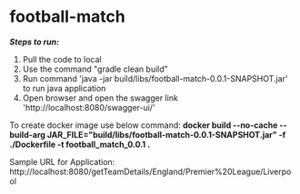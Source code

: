 # football-match

***Steps to run:***
1. Pull the code to local
2. Use the command "gradle clean build" 
3. Run command 'java -jar build/libs/football-match-0.0.1-SNAPSHOT.jar' to run java application
4. Open browser and open the swagger link 'http://localhost:8080/swagger-ui/'

To create docker image use below command:
**docker build --no-cache --build-arg JAR_FILE="build/libs/football-match-0.0.1-SNAPSHOT.jar" -f ./Dockerfile -t football_match_0.0.1 .** 

Sample URL for Application: http://localhost:8080/getTeamDetails/England/Premier%20League/Liverpool
